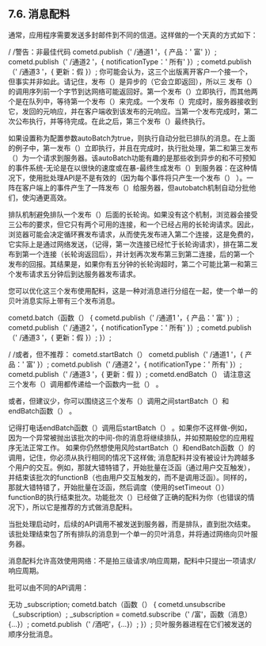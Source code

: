 ## 7.6. 消息配料
通常，应用程序需要发送多封邮件到不同的信道。这样做的一个天真的方式如下：

/ /警告：非最佳代码 
cometd.publish（' /通道1 '，{ 产品：' 富' }）;
cometd.publish（' /通道2 '，{ notificationType：' 所有' }）;
cometd.publish（' /通道3 '，{ 更新：假 }）;
你可能会认为，这三个出版离开客户一个接一个，但事实并非如此。请记住，发布（）是异步的（它会立即返回），所以三 发布（）的调用序列前一个字节到达网络可能返回好。第一个发布（）立即执行，而其他两个是在队列中，等待第一个发布（）来完成。一个发布（）完成时，服务器接收到它，发回的元响应，并在客户端收到该发布的元响应。当第一个发布完成时，第二次公布执行，并等待完成。在此之后，第三个发布（）最终执行。

如果设置称为配置参数autoBatch为true，则执行自动分批已排队的消息。在上面的例子中，第一发布（）立即执行，并且在完成时，执行批处理，第二和第三发布（）为一个请求到服务器。该autoBatch功能有趣的是那些收到异步的和不可预知的事件系统-无论是在以很快的速度或在暴-最终生成发布（）到服务器：在这种情况下，使用批处理API是不是有效的（因为每个事件将只产生一个发布（） ）。一阵在客户端上的事件产生了一阵发布（）给服务器，但autobatch机制自动分批他们，使沟通更高效。

排队机制避免排队一个发布（）后面的长轮询。如果没有这个机制，浏览器会接受三公布的要求，但它只有两个可用的连接，和一个已经占用的长轮询请求。因此，浏览器可能会决定循环赛发布请求，从而使先发布进入第二个连接，这是免费的，它实际上是通过网络发送，（记得，第一次连接已经忙于长轮询请求），排在第二发布到第一个连接（长轮询返回后），并计划再次发布第三到第二连接，后的第一个发布的回报。其结果是，如果你有五分钟的长轮询超时，第二个可能比第 ​​一和第三个发布请求五分钟后到达服务器发布请求。

您可以优化这三个发布使用配料，这是一种对消息进行分组在一起，使一个单一的贝叶消息实际上带有三个发布消息。

cometd.batch（函数（）
{
    cometd.publish（' /通道1 '，{ 产品：' 富' }）;
    cometd.publish（' /通道2 '，{ notificationType：' 所有' }）;
    cometd.publish（' /通道3 '，{ 更新：假 }）;
}）;

/ /或者，但不推荐：
cometd.startBatch（）
cometd.publish（' /通道1 '，{ 产品：' 富' }）;
cometd.publish（' /通道2 '，{ notificationType：' 所有' }）;
cometd.publish（' /通道3 '，{ 更新：假 }）;
cometd.endBatch（）
请注意这三个发布（）调用都传递给一个函数内一批（） 。

或者，但建议少，你可以围绕这三个发布（）调用之间startBatch（）和endBatch函数（） 。

记得打电话endBatch函数（）调用后startBatch（） 。如果你不这样做-例如，因为一个异常被抛出该批次的中间-你的消息将继续排队，并如预期般您的应用程序无法正常工作。
如果你仍然想使用风险startBatch（）和endBatch函数（）的调用，记住，你必须从执行相同的情况下这样做; 消息配料并没有被设计为跨越多个用户的交互。例如，那就大错特错了，开始批量在泛函（通过用户交互触发），并结束该批次的functionB（也由用户交互触发的，而不是调用泛函）。同样的，那就大错特错了，开始批量在泛函，然后调度（使用的setTimeout（））functionB的执行结束批次。功能批次（）已经做了正确的配料为你（也错误的情况下），所以它是推荐的方式做消息配料。

当批处理启动时，后续的API调用不被发送到服务器，而是排队，直到批次结束。该批处理结束包了所有排队的消息到一个单一的贝叶消息，并将通过网络向贝叶服务器。

消息配料允许高效使用网络：不是拍三级请求/响应周期，配料中只提出一项请求/响应周期。

批可以由不同的API调用：

无功 _subscription;
cometd.batch（函数（）
{
    cometd.unsubscribe（_subscription）;
    _subscription = cometd.subscribe（' /富'，函数（消息）{...}）;
    cometd.publish（' /酒吧'，{...}）;
}）;
贝叶服务器进程在它们被发送的顺序分批消息。
